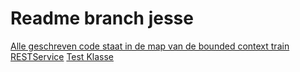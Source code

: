 # Readme branch jesse
[Alle geschreven code staat in de map van de bounded context train](https://github.com/Stijn-van-Nieulande/asdopdrachtteam3/tree/jesse/src/main/java/nl/hu/asd/team3/train)
[RESTService](https://github.com/Stijn-van-Nieulande/asdopdrachtteam3/blob/jesse/src/main/java/nl/hu/asd/team3/train/adapter/service/RollingStockRESTService.java)
[Test Klasse](https://github.com/Stijn-van-Nieulande/asdopdrachtteam3/blob/jesse/src/test/java/JesseTest.java)
